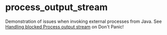 # process_output_stream
Demonstration of issues when invoking external processes from Java. See [Handling blocked Process output stream](https://www.dontpanicblog.co.uk/2023/05/07/handling-blocked-process-output-stream/) on Don't Panic!
